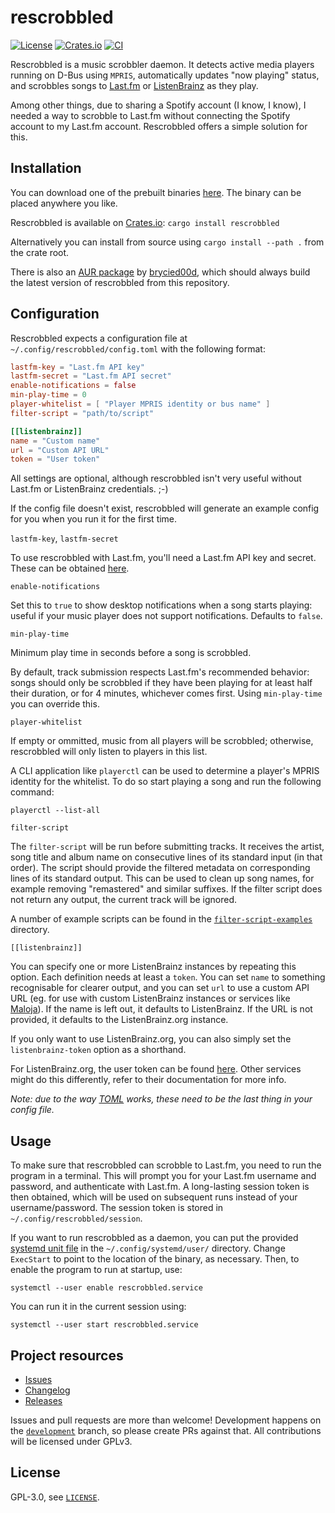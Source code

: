 # rescrobbled

[![License](https://img.shields.io/github/license/InputUsername/rescrobbled)](https://github.com/InputUsername/rescrobbled/blob/master/LICENSE)
[![Crates.io](https://img.shields.io/crates/v/rescrobbled)](https://crates.io/crates/rescrobbled)
[![CI](https://github.com/InputUsername/rescrobbled/actions/workflows/ci.yml/badge.svg)](https://github.com/InputUsername/rescrobbled/actions/workflows/ci.yml)

Rescrobbled is a music scrobbler daemon. It detects active media players running on D-Bus using `MPRIS`, automatically updates "now playing" status, and scrobbles songs to [Last.fm](https://last.fm) or [ListenBrainz](https://listenbrainz.org) as they play.

Among other things, due to sharing a Spotify account (I know, I know), I needed a way to scrobble to Last.fm without connecting the Spotify account to my Last.fm account. Rescrobbled offers a simple solution for this.

## Installation

You can download one of the prebuilt binaries [here](https://github.com/InputUsername/rescrobbled/releases). The binary can be placed anywhere you like.

Rescrobbled is available on [Crates.io](https://crates.io/crates/rescrobbled): `cargo install rescrobbled`

Alternatively you can install from source using `cargo install --path .` from the crate root.

There is also an [AUR package](https://aur.archlinux.org/packages/rescrobbled-git/) by [brycied00d](https://github.com/brycied00d), which should always build the latest version of rescrobbled from this repository.

## Configuration

Rescrobbled expects a configuration file at `~/.config/rescrobbled/config.toml` with the following format:
```toml
lastfm-key = "Last.fm API key"
lastfm-secret = "Last.fm API secret"
enable-notifications = false
min-play-time = 0
player-whitelist = [ "Player MPRIS identity or bus name" ]
filter-script = "path/to/script"

[[listenbrainz]]
name = "Custom name"
url = "Custom API URL"
token = "User token"
```

All settings are optional, although rescrobbled isn't very useful without Last.fm or ListenBrainz credentials. ;-)

If the config file doesn't exist, rescrobbled will generate an example config for you when you run it for the first time.

`lastfm-key`, `lastfm-secret`

To use rescrobbled with Last.fm, you'll need a Last.fm API key and secret. These can be obtained [here](https://www.last.fm/api/account/create).

`enable-notifications`

Set this to `true` to show desktop notifications when a song starts playing: useful if your music player does not support notifications. Defaults to `false`.

`min-play-time`

Minimum play time in seconds before a song is scrobbled.

By default, track submission respects Last.fm's recommended behavior: songs should only be scrobbled if they have been playing for at least half their duration, or for 4 minutes, whichever comes first. Using `min-play-time` you can override this.

`player-whitelist`

If empty or ommitted, music from all players will be scrobbled; otherwise, rescrobbled will only listen to players in this list.

A CLI application like `playerctl` can be used to determine a player's MPRIS identity for the whitelist. To do so start playing a song and run the following command:
```
playerctl --list-all
```

`filter-script`

The `filter-script` will be run before submitting tracks.
It receives the artist, song title and album name on consecutive lines of its standard input
(in that order). The script should provide the filtered metadata on corresponding lines of its standard output.
This can be used to clean up song names, for example removing "remastered" and similar suffixes.
If the filter script does not return any output, the current track will be ignored.

A number of example scripts can be found in the [`filter-script-examples`](https://github.com/InputUsername/rescrobbled/tree/master/filter-script-examples) directory.

`[[listenbrainz]]`

You can specify one or more ListenBrainz instances by repeating this option. Each definition needs at least a `token`. You can set `name` to something recognisable for clearer output, and you can set `url` to use a custom API URL (eg. for use with custom ListenBrainz instances or services like [Maloja](https://github.com/krateng/maloja)). If the name is left out, it defaults to ListenBrainz. If the URL is not provided, it defaults to the ListenBrainz.org instance.

If you only want to use ListenBrainz.org, you can also simply set the `listenbrainz-token` option as a shorthand.

For ListenBrainz.org, the user token can be found [here](https://listenbrainz.org/profile/). Other services might do this differently, refer to their documentation for more info.

*Note: due to the way [TOML](https://toml.io) works, these need to be the last thing in your config file.*

## Usage

To make sure that rescrobbled can scrobble to Last.fm, you need to run the program in a terminal. This will prompt you for your Last.fm username and password, and authenticate with Last.fm. A long-lasting session token is then obtained, which will be used on subsequent runs instead of your username/password. The session token is stored in `~/.config/rescrobbled/session`.

If you want to run rescrobbled as a daemon, you can put the provided [systemd unit file](https://github.com/InputUsername/rescrobbled/blob/master/rescrobbled.service) in the `~/.config/systemd/user/` directory.
Change `ExecStart` to point to the location of the binary, as necessary. Then, to enable the program to run at startup, use:
```
systemctl --user enable rescrobbled.service
```
You can run it in the current session using:
```
systemctl --user start rescrobbled.service
```

## Project resources

- [Issues](https://github.com/InputUsername/rescrobbled/issues)
- [Changelog](https://github.com/InputUsername/rescrobbled/blob/master/CHANGELOG.md)
- [Releases](https://github.com/InputUsername/rescrobbled/releases)

Issues and pull requests are more than welcome! Development happens on the [`development`](https://github.com/InputUsername/rescrobbled/tree/development) branch, so please create PRs against that.
All contributions will be licensed under GPLv3.

## License

GPL-3.0, see [`LICENSE`](https://github.com/InputUsername/rescrobbled/blob/master/LICENSE).

